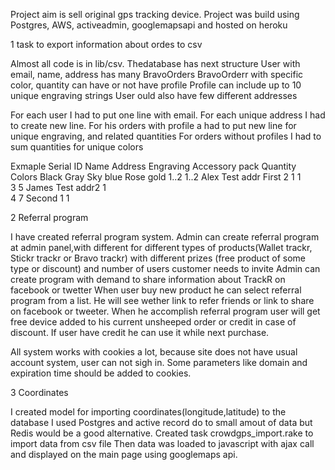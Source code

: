 Project aim is sell original gps tracking device. 
Project was build using Postgres, AWS, activeadmin, googlemapsapi and hosted on heroku

1 task to export information about ordes to csv

Almost all code is in lib/csv.
Thedatabase has next structure User with email, name, address has many BravoOrders
BravoOrderr with specific color, quantity can have or not have profile 
Profile can include up to 10 unique engraving strings
User ould also have few different addresses 

For each user I had to put one line with email.
For each unique address I had to create new line.
For his orders with profile a had to put new line for unique engraving, and related quantities 
For orders without profiles I had to sum quantities for unique colors

Exmaple
Serial ID   Name   Address    Engraving   Accessory pack   Quantity   Colors
                                                                     Black  Gray Sky blue Rose gold
1..2  1..2  Alex   Test addr  First                            2        1     1             
 3     5    James  Test addr2                                                       1   
 4     7                      Second                           1                             1

 2 Referral program 

 I have created referral program system.
 Admin can create referral program at admin panel,with different for different types of products(Wallet trackr, Stickr trackr  or Bravo trackr) with different prizes (free product of some type or discount) and number of users customer needs to invite
 Admin can create program with demand to share information about TrackR on facebook or twetter
 When user buy new product he can select referral program from a list.
 He will see wether link to refer friends or link to share on facebook or tweeter.
 When he accomplish referral program user will get free device added to his current unsheeped order or credit in case of discount.
 If user have credit he can use it while next purchase.

 All system works with cookies a lot, because site does not have usual account system, user can not sigh in.
 Some parameters like domain and expiration time should be added to cookies.

 3 Coordinates

 I created model for importing  coordinates(longitude,latitude) to the database I used Postgres and active record do to small  amout of data but Redis would be a good alternative.
 Created task crowdgps_import.rake to import data from csv file
 Then data was loaded to javascript with ajax call and displayed on the main page using googlemaps api. 
